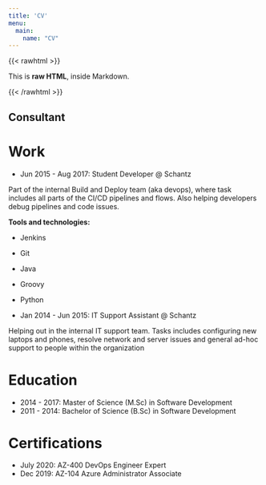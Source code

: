 ```yaml
---
title: 'CV'
menu:
  main:
    name: "CV"
---
```


{{< rawhtml >}}
  <p class="speshal-fancy-custom">
    This is <strong>raw HTML</strong>, inside Markdown.
  </p>
{{< /rawhtml >}}

## Consultant

# Work
- Jun 2015 - Aug 2017: Student Developer @ Schantz

Part of the internal Build and Deploy team (aka devops), where task includes all parts of the CI/CD pipelines and flows. Also helping developers debug pipelines and code issues. 

**Tools and technologies:**
- Jenkins
- Git
- Java
- Groovy
- Python


- Jan 2014 - Jun 2015: IT Support Assistant @ Schantz

Helping out in the internal IT support team. Tasks includes configuring new laptops and phones, resolve network and server issues and general ad-hoc support to people within the organization

# Education
- 2014 - 2017: Master of Science (M.Sc) in Software Development
- 2011 - 2014: Bachelor of Science (B.Sc) in Software Development


# Certifications
- July 2020: AZ-400 DevOps Engineer Expert
- Dec 2019: AZ-104 Azure Administrator Associate


